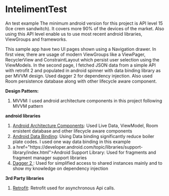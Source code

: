 # IntelimentTest
An test example
The minimum android version for this project is API level 15 (Ice crem sandwitch). It covers more 90% of the devices of the market. 
Also using this API level enable us to use most recent android libraries, ViewGroups and frameworks.

This sample app have two UI pages shown using a Navigation drawer. In first view, there are usage of modern ViewGroups like a ViewPager, RecyclerView and ConstraintLayout which persist user selection using the ViewModels. In the second page, I fetched JSON data from a simple API with retrofit 2 and populated in android spinner with data binding library as per MVVM design. Used dagger 2 for dependency injection. Also used Room persistence database along with other lifecycle aware component.

<b>Design Pattern:</b>
 <ol>
<li>MVVM: 
I used android architecture components in this project following MVVM pattern</li>
</ol>

<b>android libraries</b>
<ol>
<li><a href="https://developer.android.com/topic/libraries/architecture/index.html">Android Architecture Components</a>: Used Live Data, ViewModel, Room ersistent database and other lifecycle aware components</li> 
<li><a href="https://developer.android.com/topic/libraries/data-binding/index.html">Android Data Binding</a>: Using Data binding significantly reduce boiler plate codes. I used one way data binding in this example</li>
<li>a href="https://developer.android.com/topic/libraries/support-library/index.html">Android Support Library</a>: Used for fragments and fragment manager support libraries</li> 
<li><a href="https://google.github.io/dagger/">Dagger 2 </a>: Used for simplified access to shared instances mainly and to show my knowledge on dependency injection</li>
</ol>

<b>3rd Party libraries</b>
  <ol>
<li><a href="http://square.github.io/retrofit/"> Retrofit</a>: Retrofit used for asynchronous Api calls. </li>
</ol>

